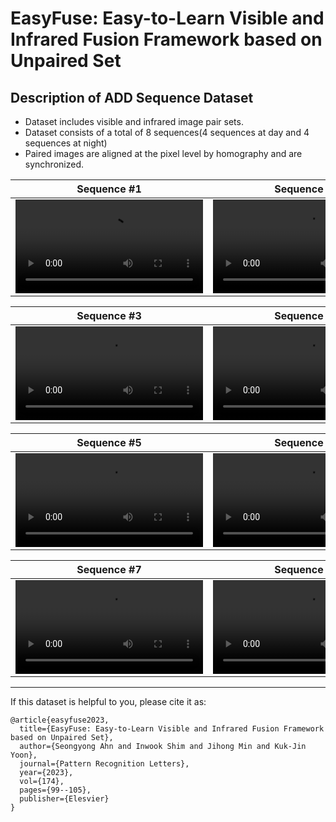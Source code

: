 # EasyFuse: Easy-to-Learn Visible and Infrared Fusion Framework based on Unpaired Set

## Description of ADD Sequence Dataset

* Dataset includes visible and infrared image pair sets.
* Dataset consists of a total of 8 sequences(4 sequences at day and 4 sequences at night)
* Paired images are aligned at the pixel level by homography and are synchronized.

| Sequence #1 | Sequence #2 |
|:---:|:---:|
| <video src="https://user-images.githubusercontent.com/31626361/218349268-7f1a9dd7-6c72-407b-a9e0-458967193e6c.mp4"> | <video src="https://user-images.githubusercontent.com/31626361/218350157-22a391be-21a7-4db6-a9a9-24466922ea7c.mp4"> |

| Sequence #3 | Sequence #4 | 
|:---:|:---:|
| <video src="https://user-images.githubusercontent.com/31626361/218350171-db3484a5-c86f-4b29-a368-e287b26fe711.mp4"> | <video src="https://user-images.githubusercontent.com/31626361/218350244-a54bf9e1-bd59-4f84-80b0-c2ef9730f12e.mp4"> |

| Sequence #5 | Sequence #6 | 
|:---:|:---:|
| <video src="https://user-images.githubusercontent.com/31626361/218351061-6179ba1a-f695-44d4-b080-71f692a74a86.mp4"> | <video src="https://user-images.githubusercontent.com/31626361/218351117-1750b994-5dee-4b6a-a681-73a7b662c8f8.mp4"> |

| Sequence #7 | Sequence #8 | 
|:---:|:---:|
| <video src="https://user-images.githubusercontent.com/31626361/218351199-8269b685-488b-48b5-99cc-945e6ca0e07f.mp4"> | <video src="https://user-images.githubusercontent.com/31626361/218351254-988fa744-3113-466f-80e3-b4753b7dd927.mp4"> |

***
If this dataset is helpful to you, please cite it as:
```
@article{easyfuse2023,
  title={EasyFuse: Easy-to-Learn Visible and Infrared Fusion Framework based on Unpaired Set},
  author={Seongyong Ahn and Inwook Shim and Jihong Min and Kuk-Jin Yoon},
  journal={Pattern Recognition Letters},
  year={2023},
  vol={174},
  pages={99--105},
  publisher={Elesvier}
}
```
